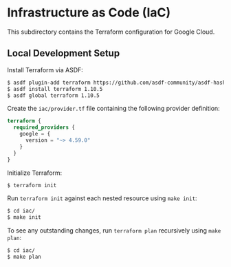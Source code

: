 # Infrastructure as Code (IaC)

This subdirectory contains the Terraform configuration for Google Cloud.


## Local Development Setup

Install Terraform via ASDF:

```bash
$ asdf plugin-add terraform https://github.com/asdf-community/asdf-hashicorp.git
$ asdf install terraform 1.10.5
$ asdf global terraform 1.10.5
```

Create the `iac/provider.tf` file containing the following provider definition:

```tf
terraform {
  required_providers {
    google = {
      version = "~> 4.59.0"
    }
  }
}
```

Initialize Terraform:

```bash
$ terraform init
```

Run `terraform init` against each nested resource using `make init`:

```bash
$ cd iac/
$ make init
```

To see any outstanding changes, run `terraform plan` recursively using `make plan`:

```bash
$ cd iac/
$ make plan
```
